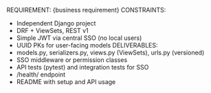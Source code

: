 REQUIREMENT: {business requirement}
CONSTRAINTS:
- Independent Django project
- DRF + ViewSets, REST v1
- Simple JWT via central SSO (no local users)
- UUID PKs for user-facing models
DELIVERABLES:
- models.py, serializers.py, views.py (ViewSets), urls.py (versioned)
- SSO middleware or permission classes
- API tests (pytest) and integration tests for SSO
- /health/ endpoint
- README with setup and API usage
